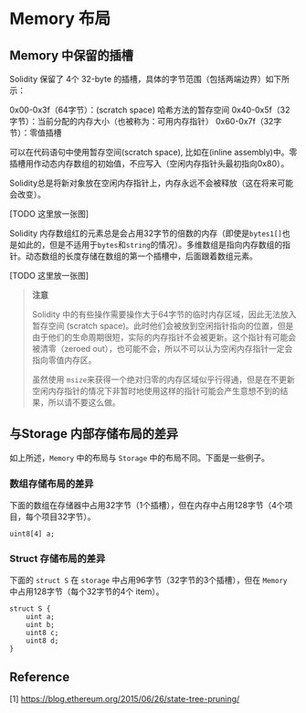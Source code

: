 # Memory 布局



## Memory 中保留的插槽

Solidity 保留了 4个 32-byte 的插槽，具体的字节范围（包括两端边界）如下所示：

0x00-0x3f（64字节）：(scratch space) 哈希方法的暂存空间
0x40-0x5f（32字节）：当前分配的内存大小（也被称为：可用内存指针）
0x60-0x7f（32字节）：零值插槽

可以在代码语句中使用暂存空间(scratch space), 比如在(inline assembly)中。零插槽用作动态内存数组的初始值，不应写入（空闲内存指针头最初指向0x80）。

Solidity总是将新对象放在空闲内存指针上，内存永远不会被释放（这在将来可能会改变）。

[TODO 这里放一张图]

Solidity 内存数组红的元素总是会占用32字节的倍数的内存（即使是`bytes1[]`也是如此的，但是不适用于`bytes`和`string`的情况）。多维数组是指向内存数组的指针。动态数组的长度存储在数组的第一个插槽中，后面跟着数组元素。

[TODO 这里放一张图]

> **注意**
>
> Solidity 中的有些操作需要操作大于64字节的临时内存区域，因此无法放入暂存空间 (scratch space)。此时他们会被放到空闲指针指向的位置，但是由于他们的生命周期很短，实际的内存指针不会被更新。这个指针有可能会被清零（zeroed out），也可能不会，所以不可以认为空闲内存指针一定会指向零值内存区。
>
> 虽然使用 `msize`来获得一个绝对归零的内存区域似乎行得通，但是在不更新空闲内存指针的情况下非暂时地使用这样的指针可能会产生意想不到的结果，所以请不要这么做。

## 与Storage 内部存储布局的差异

如上所述，`Memory` 中的布局与 `Storage` 中的布局不同。下面是一些例子。

### 数组存储布局的差异


下面的数组在存储器中占用32字节（1个插槽），但在内存中占用128字节（4个项目，每个项目32字节）。

```solidity
uint8[4] a;
```

### Struct 存储布局的差异

下面的 `struct S` 在 `storage` 中占用96字节（32字节的3个插槽），但在 `Memory` 中占用128字节（每个32字节的4个 item）。

```
struct S {
    uint a;
    uint b;
    uint8 c;
    uint8 d;
}
```



## Reference

[1] https://blog.ethereum.org/2015/06/26/state-tree-pruning/